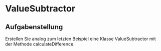 # ValueSubtractor

## Aufgabenstellung

Erstellen Sie analog zum letzten Beispiel eine Klasse ValueSubtractor mit der Methode calculateDifference.

